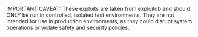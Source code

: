 IMPORTANT CAVEAT: These exploits are taken from exploitdb and should ONLY be run in controlled, isolated test environments. They are not intended for use in production environments, as they could disrupt system operations or violate safety and security policies.
